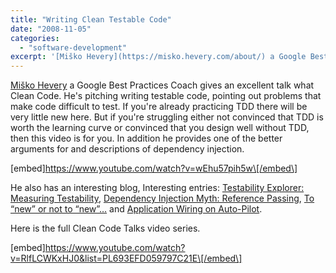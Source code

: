```yaml
---
title: "Writing Clean Testable Code"
date: "2008-11-05"
categories: 
  - "software-development"
excerpt: '[Miško Hevery](https://misko.hevery.com/about/) a Google Best Practices Coach gives an'
---
```


[Miško Hevery](https://misko.hevery.com/about/) a Google Best Practices Coach gives an excellent talk what Clean Code. He's pitching writing testable code, pointing out problems that make code difficult to test. If you're already practicing TDD there will be very little new here. But if you're struggling either not convinced that TDD is worth the learning curve or convinced that you design well without TDD, then this video is for you. In addition he provides one of the better arguments for and descriptions of dependency injection.

\[embed\]https://www.youtube.com/watch?v=wEhu57pih5w\[/embed\]

He also has an interesting blog, Interesting entries: [Testability Explorer: Measuring Testability](https://misko.hevery.com/2008/10/21/testability-explorer-measuring-testability/), [Dependency Injection Myth: Reference Passing](https://misko.hevery.com/2008/10/21/dependency-injection-myth-reference-passing/), [To “new” or not to “new”…](https://misko.hevery.com/2008/09/30/to-new-or-not-to-new/) and [Application Wiring on Auto-Pilot](https://misko.hevery.com/2008/09/24/application-wiring-on-auto-pilot/).

Here is the full Clean Code Talks video series.

\[embed\]https://www.youtube.com/watch?v=RlfLCWKxHJ0&list=PL693EFD059797C21E\[/embed\]
